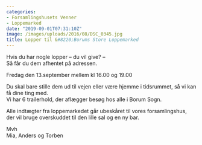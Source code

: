 ```yaml
---
categories:
- Forsamlingshusets Venner
- Loppemarked
date: "2019-09-01T07:31:10Z"
image: /images/uploads/2016/08/DSC_0345.jpg
title: Lopper til &#8220;Borums Store Loppemarked
---
```


Hvis du har nogle lopper – du vil give? –  
Så får du dem afhentet på adressen.

Fredag den 13.september mellem kl 16.00 og 19.00

Du skal bare stille dem ud til vejen eller være hjemme i tidsrummet, så vi kan få dine ting med.   
Vi har 6 trailerhold, der aflægger besøg hos alle i Borum Sogn.

Alle indtægter fra loppemarkedet går ubeskåret til vores forsamlingshus, der vil bruge overskuddet til den lille sal og en ny bar.

Mvh  
Mia, Anders og Torben